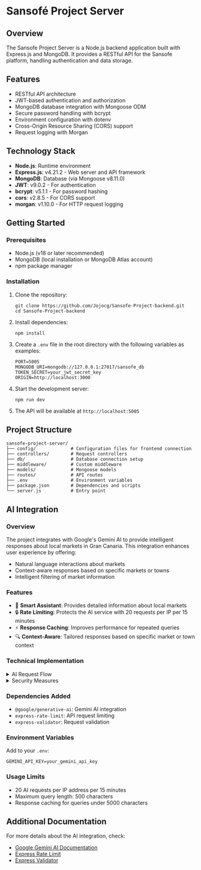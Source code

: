 # Sansofé Project Server

## Overview
The Sansofe Project Server is a Node.js backend application built with Express.js and MongoDB. It provides a RESTful API for the Sansofe platform, handling authentication and data storage.

## Features
- RESTful API architecture
- JWT-based authentication and authorization
- MongoDB database integration with Mongoose ODM
- Secure password handling with bcrypt
- Environment configuration with dotenv
- Cross-Origin Resource Sharing (CORS) support
- Request logging with Morgan

## Technology Stack
- **Node.js**: Runtime environment
- **Express.js**: v4.21.2 - Web server and API framework
- **MongoDB**: Database (via Mongoose v8.11.0)
- **JWT**: v9.0.2 - For authentication
- **bcrypt**: v5.1.1 - For password hashing
- **cors**: v2.8.5 - For CORS support
- **morgan**: v1.10.0 - For HTTP request logging

## Getting Started

### Prerequisites
- Node.js (v18 or later recommended)
- MongoDB (local installation or MongoDB Atlas account)
- npm package manager

### Installation
1. Clone the repository:
   ```
   git clone https://github.com/Jojocg/Sansofe-Project-backend.git
   cd Sansofe-Project-backend
   ```

2. Install dependencies:
   ```
   npm install
   ```

3. Create a `.env` file in the root directory with the following variables as examples:
   ```
   PORT=5005
   MONGODB_URI=mongodb://127.0.0.1:27017/sansofe_db
   TOKEN_SECRET=your_jwt_secret_key
   ORIGIN=http://localhost:3000
   ```

4. Start the development server:
   ```
   npm run dev
   ```

5. The API will be available at `http://localhost:5005`

## Project Structure
```
sansofe-project-server/
├── config/             # Configuration files for frontend connection
├── controllers/        # Request controllers
├── db/                 # Database connection setup
├── middleware/         # Custom middleware
├── models/             # Mongoose models
├── routes/             # API routes
├── .env                # Environment variables
├── package.json        # Dependencies and scripts
└── server.js           # Entry point
```

## AI Integration

### Overview
The project integrates with Google's Gemini AI to provide intelligent responses about local markets in Gran Canaria. This integration enhances user experience by offering:
- Natural language interactions about markets
- Context-aware responses based on specific markets or towns
- Intelligent filtering of market information

### Features
- 🤖 **Smart Assistant**: Provides detailed information about local markets
- 🔒 **Rate Limiting**: Protects the AI service with 20 requests per IP per 15 minutes
- ⚡ **Response Caching**: Improves performance for repeated queries
- 🔍 **Context-Aware**: Tailored responses based on specific market or town context

### Technical Implementation
<details>
<summary>AI Request Flow</summary>

1. **Request Validation**
   ```javascript
   POST /api/ai/assistant
   {
     "query": "string",     // Required: User's question
     "marketId": "string",  // Optional: Specific market
     "townId": "string"     // Optional: Specific town
   }
   ```

2. **Response Format**
   ```javascript
   {
     "response": "string"   // AI-generated response
   }
   ```

3. **Error Handling**
   ```javascript
   {
     "error": true,
     "type": "ErrorType",
     "message": "Error description",
     "details": {}
   }
   ```
</details>

<details>
<summary>Security Measures</summary>

- Request validation and sanitization
- Rate limiting protection
- Input length restrictions
- Context-based response filtering
</details>

### Dependencies Added
- `@google/generative-ai`: Gemini AI integration
- `express-rate-limit`: API request limiting
- `express-validator`: Request validation

### Environment Variables
Add to your `.env`:
```
GEMINI_API_KEY=your_gemini_api_key
```

### Usage Limits
- 20 AI requests per IP address per 15 minutes
- Maximum query length: 500 characters
- Response caching for queries under 5000 characters

## Additional Documentation
For more details about the AI integration, check:
- [Google Gemini AI Documentation](https://ai.google.dev/docs)
- [Express Rate Limit](https://github.com/express-rate-limit/express-rate-limit)
- [Express Validator](https://express-validator.github.io/)
